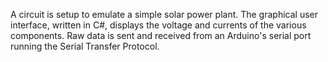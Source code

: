 A circuit is setup to emulate a simple solar power plant. The graphical user interface, written in C#, displays the voltage and currents of the various components. Raw data is sent and received from an Arduino's serial port running the Serial Transfer Protocol. 
